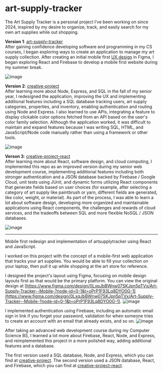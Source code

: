 # art-supply-tracker

The Art Supply Tracker is a personal project I’ve been working on since 2024, inspired by my desire to organize, track, and easily search for my own art supplies while out shopping.

**Version 1**: [art-supply-tracker](https://github.com/roryhackney/art-supply-tracker)  
After gaining confidence developing software and programming in my CS courses, I began exploring ways to create an application to manage my art supply collection. After creating an initial mobile first [UX design](https://www.figma.com/design/0LxqJbBWnw07SKJpn5pTVx/Art-Supply-Tracker--Mobile-) in Figma, I began exploring React and Firebase to develop a mobile first website during my summer break.

![image](https://github.com/user-attachments/assets/9d7b3e59-3353-4961-8f7b-1153babeff92)

  
**Version 2**: [creative-project](https://github.com/roryhackney/creative-project)  
After learning more about Node, Express, and SQL in the fall of my senior year, I redesigned the application, improving the UX and implementing additional features including a SQL database tracking users, art supply categories, properties, and inventory, enabling authentication and routing using Node and Express. I also learned to use APIs, integrating a feature to display clickable color options fetched from an API based on the user's color family selection. Although the application worked, it was difficult to maintain and expand features because I was writing SQL, HTML, and JavaScript/Node code manually rather than using a framework or other tools.

![image](https://github.com/user-attachments/assets/3f7f95d3-1ab8-4ad9-956a-043fae39d368)
  

**Verson 3**: [creative-project-react](https://github.com/roryhackney/creative-project-react)  
After learning more about React, software design, and cloud computing, I implemented this repo as an improved version during my senior web development course, implementing additional features including both stronger authentication and a JSON database backed by Firebase / Google Cloud, unit tests using JUnit, and dynamic forms utilizing React components that generate fields based on user choices (for example, after selecting a category of art supply like paintbrush or yarn, different fields are generated, like color, weight, or material). As part of the process, I was able to learn a lot about software design, developing more organized and maintainable applications using React components, the challenges and rewards of cloud services, and the tradeoffs between SQL and more flexible NoSQL / JSON databases.

![image](https://github.com/user-attachments/assets/653a03e7-ef88-4768-a1b3-e5558fdc8e57)

---
Mobile first redesign and implementation of artsupplytracker using React and JavaScript.

I worked on this project with the concept of a mobile-first web application that tracks your art supplies.
You would be able to fill your collection on your laptop, then pull it up while shopping at the art store for reference.

I designed the project's layout using Figma, focusing on mobile design layouts first as that would be the primary platform.
You can view the original design at [https://www.figma.com/design/0LxqJbBWnw07SKJpn5pTVx/Art-Supply-Tracker--Mobile-?node-id=0-1&t=oPrP1F93Lq8DYO0G-1](https://www.figma.com/design/0LxqJbBWnw07SKJpn5pTVx/Art-Supply-Tracker--Mobile-?node-id=0-1&t=oPrP1F93Lq8DYO0G-1).
![image](https://github.com/user-attachments/assets/d359fdb9-3b77-40d5-b73f-c284d8303d79)

I implemented authentication using Firebase, including an automatic email sign in link if you forget your password,
validation for when someone tries to create an account with an email that already exists, and so on.
![image](https://github.com/user-attachments/assets/3729b5f2-78bf-4503-8d56-56423b818411)

After taking an advanced web development course during my Computer Science BS, I learned a lot more about Firebase, React, Node, and Express, and reimplemented this project in a more polished way, adding additional features and a database. 

The first version used a SQL database, Node, and Express, which you can find at [creative-project](https://github.com/roryhackney/creative-project).
The second version used a JSON database, React, and Firebase, which you can find at [creative-project-react](https://github.com/roryhackney/creative-project-react).
